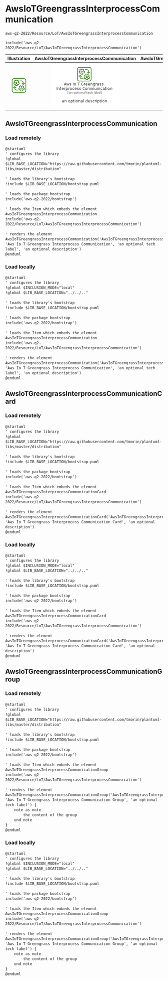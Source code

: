 # AwsIoTGreengrassInterprocessCommunication


```text
aws-q2-2022/Resource/LoT/AwsIoTGreengrassInterprocessCommunication
```

```text
include('aws-q2-2022/Resource/LoT/AwsIoTGreengrassInterprocessCommunication')
```



| Illustration | AwsIoTGreengrassInterprocessCommunication | AwsIoTGreengrassInterprocessCommunicationCard | AwsIoTGreengrassInterprocessCommunicationGroup |
| :---: | :---: | :---: | :---: |
| ![illustration for Illustration](../../../aws-q2-2022/Resource/LoT/AwsIoTGreengrassInterprocessCommunication.png) | ![illustration for AwsIoTGreengrassInterprocessCommunication](../../../aws-q2-2022/Resource/LoT/AwsIoTGreengrassInterprocessCommunication.Local.png) | ![illustration for AwsIoTGreengrassInterprocessCommunicationCard](../../../aws-q2-2022/Resource/LoT/AwsIoTGreengrassInterprocessCommunicationCard.Local.png) | ![illustration for AwsIoTGreengrassInterprocessCommunicationGroup](../../../aws-q2-2022/Resource/LoT/AwsIoTGreengrassInterprocessCommunicationGroup.Local.png) |




## AwsIoTGreengrassInterprocessCommunication

### Load remotely
```plantuml
@startuml
' configures the library
!global $LIB_BASE_LOCATION="https://raw.githubusercontent.com/tmorin/plantuml-libs/master/distribution"

' loads the library's bootstrap
!include $LIB_BASE_LOCATION/bootstrap.puml

' loads the package bootstrap
include('aws-q2-2022/bootstrap')

' loads the Item which embeds the element AwsIoTGreengrassInterprocessCommunication
include('aws-q2-2022/Resource/LoT/AwsIoTGreengrassInterprocessCommunication')

' renders the element
AwsIoTGreengrassInterprocessCommunication('AwsIoTGreengrassInterprocessCommunication', 'Aws Io T Greengrass Interprocess Communication', 'an optional tech label', 'an optional description')
@enduml
```

### Load locally
```plantuml
@startuml
' configures the library
!global $INCLUSION_MODE="local"
!global $LIB_BASE_LOCATION="../../.."

' loads the library's bootstrap
!include $LIB_BASE_LOCATION/bootstrap.puml

' loads the package bootstrap
include('aws-q2-2022/bootstrap')

' loads the Item which embeds the element AwsIoTGreengrassInterprocessCommunication
include('aws-q2-2022/Resource/LoT/AwsIoTGreengrassInterprocessCommunication')

' renders the element
AwsIoTGreengrassInterprocessCommunication('AwsIoTGreengrassInterprocessCommunication', 'Aws Io T Greengrass Interprocess Communication', 'an optional tech label', 'an optional description')
@enduml
```

## AwsIoTGreengrassInterprocessCommunicationCard

### Load remotely
```plantuml
@startuml
' configures the library
!global $LIB_BASE_LOCATION="https://raw.githubusercontent.com/tmorin/plantuml-libs/master/distribution"

' loads the library's bootstrap
!include $LIB_BASE_LOCATION/bootstrap.puml

' loads the package bootstrap
include('aws-q2-2022/bootstrap')

' loads the Item which embeds the element AwsIoTGreengrassInterprocessCommunicationCard
include('aws-q2-2022/Resource/LoT/AwsIoTGreengrassInterprocessCommunication')

' renders the element
AwsIoTGreengrassInterprocessCommunicationCard('AwsIoTGreengrassInterprocessCommunicationCard', 'Aws Io T Greengrass Interprocess Communication Card', 'an optional description')
@enduml
```

### Load locally
```plantuml
@startuml
' configures the library
!global $INCLUSION_MODE="local"
!global $LIB_BASE_LOCATION="../../.."

' loads the library's bootstrap
!include $LIB_BASE_LOCATION/bootstrap.puml

' loads the package bootstrap
include('aws-q2-2022/bootstrap')

' loads the Item which embeds the element AwsIoTGreengrassInterprocessCommunicationCard
include('aws-q2-2022/Resource/LoT/AwsIoTGreengrassInterprocessCommunication')

' renders the element
AwsIoTGreengrassInterprocessCommunicationCard('AwsIoTGreengrassInterprocessCommunicationCard', 'Aws Io T Greengrass Interprocess Communication Card', 'an optional description')
@enduml
```

## AwsIoTGreengrassInterprocessCommunicationGroup

### Load remotely
```plantuml
@startuml
' configures the library
!global $LIB_BASE_LOCATION="https://raw.githubusercontent.com/tmorin/plantuml-libs/master/distribution"

' loads the library's bootstrap
!include $LIB_BASE_LOCATION/bootstrap.puml

' loads the package bootstrap
include('aws-q2-2022/bootstrap')

' loads the Item which embeds the element AwsIoTGreengrassInterprocessCommunicationGroup
include('aws-q2-2022/Resource/LoT/AwsIoTGreengrassInterprocessCommunication')

' renders the element
AwsIoTGreengrassInterprocessCommunicationGroup('AwsIoTGreengrassInterprocessCommunicationGroup', 'Aws Io T Greengrass Interprocess Communication Group', 'an optional tech label') {
    note as note
        the content of the group
    end note
}
@enduml
```

### Load locally
```plantuml
@startuml
' configures the library
!global $INCLUSION_MODE="local"
!global $LIB_BASE_LOCATION="../../.."

' loads the library's bootstrap
!include $LIB_BASE_LOCATION/bootstrap.puml

' loads the package bootstrap
include('aws-q2-2022/bootstrap')

' loads the Item which embeds the element AwsIoTGreengrassInterprocessCommunicationGroup
include('aws-q2-2022/Resource/LoT/AwsIoTGreengrassInterprocessCommunication')

' renders the element
AwsIoTGreengrassInterprocessCommunicationGroup('AwsIoTGreengrassInterprocessCommunicationGroup', 'Aws Io T Greengrass Interprocess Communication Group', 'an optional tech label') {
    note as note
        the content of the group
    end note
}
@enduml
```

